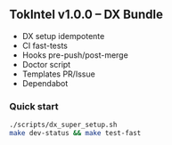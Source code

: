 ## TokIntel v1.0.0 – DX Bundle

- DX setup idempotente
- CI fast-tests
- Hooks pre-push/post-merge
- Doctor script
- Templates PR/Issue
- Dependabot

### Quick start
```bash
./scripts/dx_super_setup.sh
make dev-status && make test-fast
```

